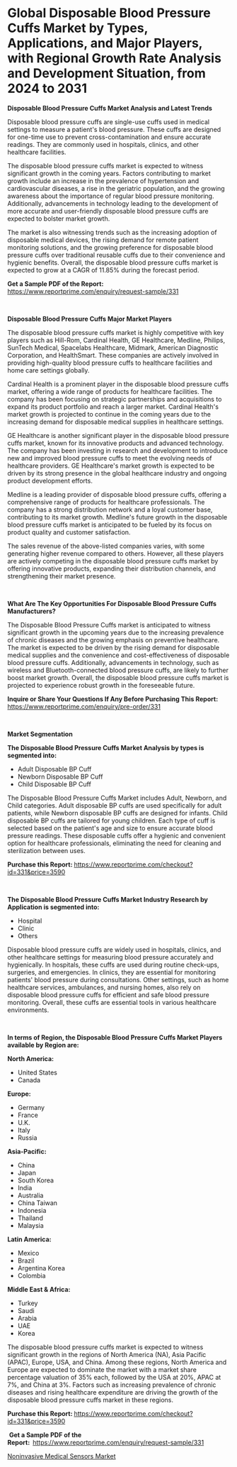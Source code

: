 <p><h1>Global Disposable Blood Pressure Cuffs Market by Types, Applications, and Major Players, with Regional Growth Rate Analysis and Development Situation, from 2024 to 2031</h1></p><p><strong>Disposable Blood Pressure Cuffs Market Analysis and Latest Trends</strong></p>
<p><p>Disposable blood pressure cuffs are single-use cuffs used in medical settings to measure a patient's blood pressure. These cuffs are designed for one-time use to prevent cross-contamination and ensure accurate readings. They are commonly used in hospitals, clinics, and other healthcare facilities.</p><p>The disposable blood pressure cuffs market is expected to witness significant growth in the coming years. Factors contributing to market growth include an increase in the prevalence of hypertension and cardiovascular diseases, a rise in the geriatric population, and the growing awareness about the importance of regular blood pressure monitoring. Additionally, advancements in technology leading to the development of more accurate and user-friendly disposable blood pressure cuffs are expected to bolster market growth.</p><p>The market is also witnessing trends such as the increasing adoption of disposable medical devices, the rising demand for remote patient monitoring solutions, and the growing preference for disposable blood pressure cuffs over traditional reusable cuffs due to their convenience and hygienic benefits. Overall, the disposable blood pressure cuffs market is expected to grow at a CAGR of 11.85% during the forecast period.</p></p>
<p><strong>Get a Sample PDF of the Report:&nbsp;</strong> <a href="https://www.reportprime.com/enquiry/request-sample/331">https://www.reportprime.com/enquiry/request-sample/331</a></p>
<p>&nbsp;</p>
<p><strong>Disposable Blood Pressure Cuffs Major Market Players</strong></p>
<p><p>The disposable blood pressure cuffs market is highly competitive with key players such as Hill-Rom, Cardinal Health, GE Healthcare, Medline, Philips, SunTech Medical, Spacelabs Healthcare, Midmark, American Diagnostic Corporation, and HealthSmart. These companies are actively involved in providing high-quality blood pressure cuffs to healthcare facilities and home care settings globally.</p><p>Cardinal Health is a prominent player in the disposable blood pressure cuffs market, offering a wide range of products for healthcare facilities. The company has been focusing on strategic partnerships and acquisitions to expand its product portfolio and reach a larger market. Cardinal Health's market growth is projected to continue in the coming years due to the increasing demand for disposable medical supplies in healthcare settings.</p><p>GE Healthcare is another significant player in the disposable blood pressure cuffs market, known for its innovative products and advanced technology. The company has been investing in research and development to introduce new and improved blood pressure cuffs to meet the evolving needs of healthcare providers. GE Healthcare's market growth is expected to be driven by its strong presence in the global healthcare industry and ongoing product development efforts.</p><p>Medline is a leading provider of disposable blood pressure cuffs, offering a comprehensive range of products for healthcare professionals. The company has a strong distribution network and a loyal customer base, contributing to its market growth. Medline's future growth in the disposable blood pressure cuffs market is anticipated to be fueled by its focus on product quality and customer satisfaction.</p><p>The sales revenue of the above-listed companies varies, with some generating higher revenue compared to others. However, all these players are actively competing in the disposable blood pressure cuffs market by offering innovative products, expanding their distribution channels, and strengthening their market presence.</p></p>
<p>&nbsp;</p>
<p><strong>What Are The Key Opportunities For Disposable Blood Pressure Cuffs Manufacturers?</strong></p>
<p><p>The Disposable Blood Pressure Cuffs market is anticipated to witness significant growth in the upcoming years due to the increasing prevalence of chronic diseases and the growing emphasis on preventive healthcare. The market is expected to be driven by the rising demand for disposable medical supplies and the convenience and cost-effectiveness of disposable blood pressure cuffs. Additionally, advancements in technology, such as wireless and Bluetooth-connected blood pressure cuffs, are likely to further boost market growth. Overall, the disposable blood pressure cuffs market is projected to experience robust growth in the foreseeable future.</p></p>
<p><strong>Inquire or Share Your Questions If Any Before Purchasing This Report:</strong> <a href="https://www.reportprime.com/enquiry/pre-order/331">https://www.reportprime.com/enquiry/pre-order/331</a></p>
<p>&nbsp;</p>
<p><strong>Market Segmentation</strong></p>
<p><strong>The Disposable Blood Pressure Cuffs Market Analysis by types is segmented into:</strong></p>
<p><ul><li>Adult Disposable BP Cuff</li><li>Newborn Disposable BP Cuff</li><li>Child Disposable BP Cuff</li></ul></p>
<p><p>The Disposable Blood Pressure Cuffs Market includes Adult, Newborn, and Child categories. Adult disposable BP cuffs are used specifically for adult patients, while Newborn disposable BP cuffs are designed for infants. Child disposable BP cuffs are tailored for young children. Each type of cuff is selected based on the patient's age and size to ensure accurate blood pressure readings. These disposable cuffs offer a hygienic and convenient option for healthcare professionals, eliminating the need for cleaning and sterilization between uses.</p></p>
<p><strong>Purchase this Report:&nbsp;</strong><a href="https://www.reportprime.com/checkout?id=331&price=3590">https://www.reportprime.com/checkout?id=331&price=3590</a></p>
<p>&nbsp;</p>
<p><strong>The Disposable Blood Pressure Cuffs Market Industry Research by Application is segmented into:</strong></p>
<p><ul><li>Hospital</li><li>Clinic</li><li>Others</li></ul></p>
<p><p>Disposable blood pressure cuffs are widely used in hospitals, clinics, and other healthcare settings for measuring blood pressure accurately and hygienically. In hospitals, these cuffs are used during routine check-ups, surgeries, and emergencies. In clinics, they are essential for monitoring patients' blood pressure during consultations. Other settings, such as home healthcare services, ambulances, and nursing homes, also rely on disposable blood pressure cuffs for efficient and safe blood pressure monitoring. Overall, these cuffs are essential tools in various healthcare environments.</p></p>
<p>&nbsp;</p>
<p><strong>In terms of Region, the Disposable Blood Pressure Cuffs Market Players available by Region are:</strong></p>
<p>
    <p> <strong> North America: </strong>
        <ul>
            <li>United States</li>
            <li>Canada</li>
        </ul>
        </p> 
    <p> <strong> Europe: </strong>
        <ul>
            <li>Germany</li>
            <li>France</li>
            <li>U.K.</li>
            <li>Italy</li>
            <li>Russia</li>
        </ul>
        </p> 
    <p> <strong> Asia-Pacific: </strong>
        <ul>
            <li>China</li>
            <li>Japan</li>
            <li>South Korea</li>
            <li>India</li>
            <li>Australia</li>
            <li>China Taiwan</li>
            <li>Indonesia</li>
            <li>Thailand</li>
            <li>Malaysia</li>
        </ul>
        </p> 
    <p> <strong> Latin America: </strong>
        <ul>
            <li>Mexico</li>
            <li>Brazil</li>
            <li>Argentina Korea</li>
            <li>Colombia</li>
        </ul>
        </p> 
    <p> <strong> Middle East & Africa: </strong>
        <ul>
            <li>Turkey</li>
            <li>Saudi</li>
            <li>Arabia</li>
            <li>UAE</li>
            <li>Korea</li>
        </ul>
    </p>
    </p>
<p><p>The disposable blood pressure cuffs market is expected to witness significant growth in the regions of North America (NA), Asia Pacific (APAC), Europe, USA, and China. Among these regions, North America and Europe are expected to dominate the market with a market share percentage valuation of 35% each, followed by the USA at 20%, APAC at 7%, and China at 3%. Factors such as increasing prevalence of chronic diseases and rising healthcare expenditure are driving the growth of the disposable blood pressure cuffs market in these regions.</p></p>
<p><strong>Purchase this Report: </strong><a href="https://www.reportprime.com/checkout?id=331&price=3590">https://www.reportprime.com/checkout?id=331&price=3590</a></p>
<p>&nbsp;<strong>Get a Sample PDF of the Report:&nbsp;&nbsp;</strong><a href="https://www.reportprime.com/enquiry/request-sample/331">https://www.reportprime.com/enquiry/request-sample/331</a></p>
<p><strong></strong></p>
<p><p><a href="https://pretty-mail-caf.notion.site/Noninvasive-Medical-Sensors-Market-with-the-goal-of-estimating-the-market-size-and-future-growth-pot-56f1119cf54048999431ed53df22c1f5">Noninvasive Medical Sensors Market</a></p></p>